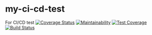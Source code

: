 # my-ci-cd-test
For CI/CD test
[![Coverage Status](https://coveralls.io/repos/github/Itsdenty/my-ci-cd-test/badge.svg)](https://coveralls.io/github/Itsdenty/my-ci-cd-test)
[![Maintainability](https://api.codeclimate.com/v1/badges/4b6616ff3b0d0dd35004/maintainability)](https://codeclimate.com/github/Itsdenty/my-ci-cd-test/maintainability)
[![Test Coverage](https://api.codeclimate.com/v1/badges/4b6616ff3b0d0dd35004/test_coverage)](https://codeclimate.com/github/Itsdenty/my-ci-cd-test/test_coverage)
[![Build Status](https://travis-ci.org/Itsdenty/my-ci-cd-test.svg?branch=develop)](https://travis-ci.org/Itsdenty/my-ci-cd-test)